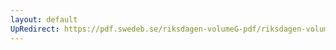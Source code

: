 ```yaml
---
layout: default
UpRedirect: https://pdf.swedeb.se/riksdagen-volumeG-pdf/riksdagen-volumeG-pdf/data/199091/reg_199091/reg_199091_0324.pdf
---
```

